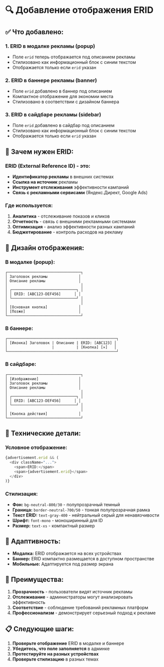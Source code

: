 # 🔍 Добавление отображения ERID

## ✅ Что добавлено:

### 1. **ERID в модалке рекламы (popup)**
- Поле `erid` теперь отображается под описанием рекламы
- Стилизовано как информационный блок с синим текстом
- Отображается только если `erid` указан

### 2. **ERID в баннере рекламы (banner)**
- Поле `erid` добавлено в баннер под описанием
- Компактное отображение для экономии места
- Стилизовано в соответствии с дизайном баннера

### 3. **ERID в сайдбаре рекламы (sidebar)**
- Поле `erid` добавлено в сайдбар под описанием
- Стилизовано как информационный блок с синим текстом
- Отображается только если `erid` указан

## 🎯 Зачем нужен ERID:

### **ERID (External Reference ID)** - это:
- **Идентификатор рекламы** в внешних системах
- **Ссылка на источник** рекламы
- **Инструмент отслеживания** эффективности кампаний
- **Связь с рекламными сервисами** (Яндекс.Директ, Google Ads)

### **Где используется:**
1. **Аналитика** - отслеживание показов и кликов
2. **Отчетность** - связь с внешними рекламными системами
3. **Оптимизация** - анализ эффективности разных кампаний
4. **Бюджетирование** - контроль расходов на рекламу

## 🎨 Дизайн отображения:

### **В модалке (popup):**
```
┌─────────────────────────────────┐
│ Заголовок рекламы              │
│ Описание рекламы               │
│                                 │
│ ┌─────────────────────────────┐ │
│ │ ERID: [ABC123-DEF456]      │ │
│ └─────────────────────────────┘ │
│                                 │
│ [Основная кнопка]              │
│ [Позже]                        │
└─────────────────────────────────┘
```

### **В баннере:**
```
┌─────────────────────────────────────────────────┐
│ [Иконка] Заголовок | Описание | ERID: [ABC123] │
│                    |          | [Кнопка] [✕]   │
└─────────────────────────────────────────────────┘
```

### **В сайдбаре:**
```
┌─────────────────────────────────┐
│ [Изображение]                  │
│ Заголовок рекламы              │
│ Описание рекламы               │
│                                 │
│ ┌─────────────────────────────┐ │
│ │ ERID: [ABC123-DEF456]      │ │
│ └─────────────────────────────┘ │
│                                 │
│ [Кнопка действия]              │
└─────────────────────────────────┘
```

## 🔧 Технические детали:

### **Условное отображение:**
```typescript
{advertisement.erid && (
  <div className="...">
    <span>ERID:</span>
    <span>{advertisement.erid}</span>
  </div>
)}
```

### **Стилизация:**
- **Фон:** `bg-neutral-800/30` - полупрозрачный темный
- **Граница:** `border-neutral-700/50` - тонкая полупрозрачная рамка
- **Текст ERID:** `text-gray-400` - нейтральный серый для ненавязчивости
- **Шрифт:** `font-mono` - моноширинный для ID
- **Размер:** `text-xs` - компактный размер

## 📱 Адаптивность:

- **Модалка:** ERID отображается на всех устройствах
- **Баннер:** ERID компактно размещается в доступном пространстве
- **Мобильные:** Адаптируется под размер экрана

## 🚀 Преимущества:

1. **Прозрачность** - пользователи видят источник рекламы
2. **Отслеживание** - администраторы могут анализировать эффективность
3. **Соответствие** - соблюдение требований рекламных платформ
4. **Профессионализм** - демонстрирует серьезный подход к рекламе

## 📋 Следующие шаги:

1. **Проверьте отображение** ERID в модалке и баннере
2. **Убедитесь, что поле заполняется** в админке
3. **Протестируйте на разных устройствах**
4. **Проверьте стилизацию** в разных темах
